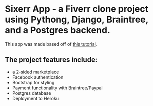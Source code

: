 # Sixerr App - a Fiverr clone project using Pythong, Django, Braintree, and a Postgres backend.

This app was made based off of [this tutorial](https://code4startup.com/projects/build-fiverr-marketplace-with-python-django-and-braintree).

## The project features include:
* a 2-sided marketplace
* Facebook authentication
* Bootstrap for styling
* Payment functionality with Braintree/Paypal
* Postgres database
* Deployment to Heroku
